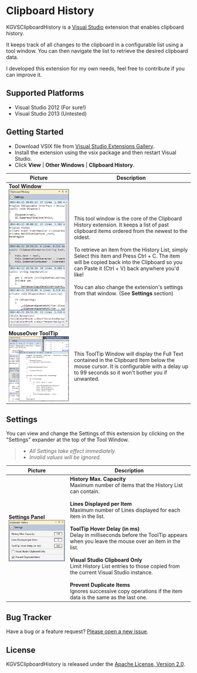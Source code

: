 # Clipboard History

KGVSClipboardHistory is a <a href="http://www.microsoft.com/visualstudio/eng" target="_blank">Visual Studio</a>
extension that enables clipboard history.

It keeps track of all changes to the clipboard in a configurable list using a tool window.
You can then navigate the list to retrieve the desired clipboard data.

I developed this extension for my own needs, feel free to contribute if you can improve it.

## Supported Platforms

* Visual Studio 2012 (For sure!)
* Visual Studio 2013 (Untested)

## Getting Started

* Download VSIX file from <a href="http://www.microsoft.com/visualstudio/eng" target="_blank">Visual Studio Extensions Gallery</a>.
* Install the extension using the vsix package and then restart Visual Studio.
* Click **View** | **Other Windows** | **Clipboard History**.

| Picture | Description |
|---------|-------------|
| **Tool Window**<br>![ClipboardHistory Tool Window](/ClipboardHistory/AppResources/Images/ScreenShot_ToolWindow.png) | This tool window is the core of the Clipboard History extension. It keeps a list of past clipboard items ordered from the newest to the oldest.<br><br>To retrieve an item from the History List, simply Select this item and Press Ctrl + C. The item will be copied back into the Clipboard so you can Paste it (Ctrl + V) back anywhere you'd like!<br><br>You can also change the extension's settings from that window. (See **Settings** section) |
| **MouseOver ToolTip**<br>![ClipboardHistory Tool Window](/ClipboardHistory/AppResources/Images/ScreenShot_ToolTip.png) | This ToolTip Window will display the Full Text contained in the Clipboard Item below the mouse cursor. It is configurable with a delay up to 99 seconds so it won't bother you if unwanted. |

## Settings

You can view and change the Settings of this extension by clicking on the "Settings" expander at the top of the Tool Window.
> * *All Settings take effect immediately.*<br>
> * *Invalid values will be ignored.*

| Picture | Description |
|---------|-------------|
| **Settings Panel**<br>![ClipboardHistory Settings Window](/ClipboardHistory/AppResources/Images/ScreenShot_Settings.png) | **History Max. Capacity**<br>Maximum number of items that the History List can contain.  <br><br>**Lines Displayed per Item**<br>Maximum number of Lines displayed for each item in the list.  <br><br>**ToolTip Hover Delay (in ms)**<br>Delay in milliseconds before the ToolTip appears when you leave the mouse over an item in the list.  <br><br>**Visual Studio Clipboard Only**<br>Limit History List entries to those copied from the current Visual Studio instance.  <br><br>**Prevent Duplicate Items**<br>Ignores successive copy operations if the item data is the same as the last one. |

## Bug Tracker

Have a bug or a feature request? [Please open a new issue](https://github.com/kavengagne/KGVSClipboardHistory/issues).

## License

KGVSClipboardHistory is released under the [Apache License, Version 2.0](/LICENSE.txt).
